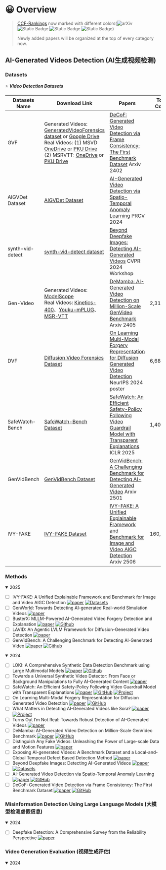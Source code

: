 
# 😀 Overview

> [CCF-Rankings](https://www.ccf.org.cn/en/About_CCF/Media_Center/) now marked with different colors(![arXiv](https://img.shields.io/badge/CCF_A-dc3545) ![Static Badge](https://img.shields.io/badge/CCF_B-ffc107) ![Static Badge](https://img.shields.io/badge/CCF_C-28a745) ![Static Badge](https://img.shields.io/badge/CCF_None-6c757d))
>
> Newly added papers will be organized at the top of every category now.


## AI-Generated Videos Detection (AI生成视频检测)

### Datasets

⭐️ ***Video Detection Datasets***

| Datasets Name    | Download Link                                                                                                                                                                                                                                                                                                                                                                                                                                                                                                                                                                                                                                                                                                                                                   | Papers                                                                                                                                                                                                                   | Total Count | Size    |
|------------------|-----------------------------------------------------------------------------------------------------------------------------------------------------------------------------------------------------------------------------------------------------------------------------------------------------------------------------------------------------------------------------------------------------------------------------------------------------------------------------------------------------------------------------------------------------------------------------------------------------------------------------------------------------------------------------------------------------------------------------------------------------------------|--------------------------------------------------------------------------------------------------------------------------------------------------------------------------------------------------------------------------|-------------|---------|
| GVF              | Generated Videos: [GeneratedVideoForensics dataset](https://github.com/wuwuwuyue/DeCoF/?tab=readme-ov-file#news-) or [Google Drive](https://drive.google.com/drive/folders/1X4Gw4hkWfka42IaBQ6ImkDTGAeA9Wlk4?usp=drive_link) <br/> Real Videos: (1) MSVD [OneDrive](https://pkueducn-my.sharepoint.com/:u:/g/personal/2101112290_pkueducn_onmicrosoft_com/ESi2AhDhuMpPsfv5E3N9xtsBhbraiiC4ZuAhwCdNS7kGYA?e=LPcfkl) or [PKU Drive](https://disk.pku.edu.cn/link/AA9E57BB3055344D98BCED580891278655)  <br/> (2) MSRVTT: [OneDrive](https://pkueducn-my.sharepoint.com/:u:/g/personal/2101112290_pkueducn_onmicrosoft_com/EW8dnlrbXrhPpHCzqUWYBmEBy_15l4nQuZBuIS2akdIWwg?e=mxCEwZ) or [PKU Drive](https://disk.pku.edu.cn/link/AACF5DF7B019D64AA7A956E99A5A3201ED) | [DeCoF: Generated Video Detection via Frame Consistency: The First Benchmark Dataset](https://arxiv.org/abs/2402.02085) Arxiv 2402                                                                                       |             |         |
| AIGVDet Dataset  | [AIGVDet Dataset](https://github.com/multimediaFor/AIGVDet?tab=readme-ov-file#dataset)                                                                                                                                                                                                                                                                                                                                                                                                                                                                                                                                                                                                                                                                          | [AI-Generated Video Detection via Spatio-Temporal Anomaly Learning](https://arxiv.org/abs/2403.16638) PRCV 2024                                                                                                          |             |         |
| synth-vid-detect | [synth-vid-detect dataset](https://huggingface.co/datasets/ductai199x/synth-vid-detect)                                                                                                                                                                                                                                                                                                                                                                                                                                                                                                                                                                                                                                                                         | [Beyond Deepfake Images: Detecting AI-Generated Videos](https://openaccess.thecvf.com/content/CVPR2024W/WMF/html/Vahdati_Beyond_Deepfake_Images_Detecting_AI-Generated_Videos_CVPRW_2024_paper.html)  CVPR 2024 Workshop |             |         |
| Gen-Video        | Generated Videos: [ModelScope](https://modelscope.cn/datasets/cccnju/Gen-Video)<br/> Real Videos: [Kinetics-400](https://github.com/cvdfoundation/kinetics-dataset)、[Youku-mPLUG](https://modelscope.cn/datasets/cccnju/Gen-Video/files)、[MSR-VTT](https://modelscope.cn/datasets/cccnju/Gen-Video/file/view/master?id=28984&status=2&fileName=GenVideo-Val.zip)                                                                                                                                                                                                                                                                                                                                                                                                | [DeMamba: AI-Generated Video Detection on Million-Scale GenVideo Benchmark](https://arxiv.org/abs/2405.19707) Arxiv 2405                                                                                                 | 2,314,182   | ~2.08TB |
| DVF              | [Diffusion Video Forensics Dataset](https://github.com/SparkleXFantasy/MM-Det?tab=readme-ov-file#diffusion-video-forensics-dataset)                                                                                                                                                                                                                                                                                                                                                                                                                                                                                                                                                                                                                             | [On Learning Multi-Modal Forgery Representation for Diffusion Generated Video Detection](https://arxiv.org/abs/2410.23623) NeurIPS 2024 poster                                                                           | 6,688       | ~43GB   |
| SafeWatch-Bench  | [SafeWatch-Bench Dataset](https://huggingface.co/datasets/Zhaorun/SafeWatch-Bench)                                                                                                                                                                                                                                                                                                                                                                                                                                                                                                                                                                                                                                                                              | [SafeWatch: An Efficient Safety-Policy Following Video Guardrail Model with Transparent Explanations](https://arxiv.org/abs/2412.06878) ICLR 2025                                                                        | 1,400       | ~7.2GB  |
| GenVidBench      | [GenVidBench Dataset](https://pan.baidu.com/s/1x4r0VYCrO8FMd_557thOIA?pwd=bu1q)                                                                                                                                                                                                                                                                                                                                                                                                                                                                                                                                                                                                                                                                              | [GenVidBench: A Challenging Benchmark for Detecting AI-Generated Video](https://arxiv.org/abs/2501.11340) Arxiv 2501                                                                                                     |             |   |
| IVY-FAKE          | [IVY-FAKE Dataset](https://huggingface.co/datasets/AI-Safeguard/Ivy-Fake)                                                                                                                                                                                                                                                                                                                                                                                                                                                                                                                                                                                                                                                                              | [IVY-FAKE: A Unified Explainable Framework and Benchmark for Image and Video AIGC Detection](https://arxiv.org/abs/2506.00979) Arxiv 2506                                                                                | 160,000     |   |



### Methods
<details open>
<summary>2025</summary>

* [ ] IVY-FAKE: A Unified Explainable Framework and Benchmark for Image and Video AIGC Detection [![paper](https://img.shields.io/badge/Arxiv-2506.00979-6c757d.svg?logo=arXiv)](https://arxiv.org/abs/2506.00979) [![Datasets](https://img.shields.io/badge/Datasets-ff001)](https://huggingface.co/datasets/AI-Safeguard/Ivy-Fake)
* [ ] GenWorld: Towards Detecting AI-generated Real-world Simulation Videos [![paper](https://img.shields.io/badge/Arxiv-2506.10975-6c757d.svg?logo=arXiv)](https://arxiv.org/abs/2506.10975)
* [ ] BusterX: MLLM-Powered AI-Generated Video Forgery Detection and Explanation [![paper](https://img.shields.io/badge/Arxiv-2505.12620-6c757d.svg?logo=arXiv)](https://arxiv.org/abs/2505.12620) [![Github](https://img.shields.io/github/stars/l8cv/BusterX?style=flat)](https://github.com/l8cv/BusterX)
* [ ] LAVID: An Agentic LVLM Framework for Diffusion-Generated Video Detection [![paper](https://img.shields.io/badge/Arxiv-2502.14994-6c757d.svg?logo=arXiv)](https://arxiv.org/abs/2502.14994)
* [ ] GenVidBench: A Challenging Benchmark for Detecting AI-Generated Video [![paper](https://img.shields.io/badge/Arxiv-2501.11340-6c757d.svg?logo=arXiv)](https://arxiv.org/abs/2501.11340) [![Github](https://img.shields.io/github/stars/genvidbench/GenVidBench?style=flat)](https://github.com/genvidbench/GenVidBench)
</details>

<details open>
<summary>2024</summary>

* [ ] LOKI: A Comprehensive Synthetic Data Detection Benchmark using Large Multimodal Models [![paper](https://img.shields.io/badge/ICLR_'25_Spotlight-dc3545)](https://openreview.net/forum?id=z8sxoCYgmd) [![Github](https://img.shields.io/github/stars/opendatalab/LOKI?style=flat)](https://github.com/opendatalab/LOKI)
* [ ] Towards a Universal Synthetic Video Detector: From Face or Background Manipulations to Fully AI-Generated Content [![paper](https://img.shields.io/badge/Arxiv-2412.12278-6c757d.svg?logo=arXiv)](https://arxiv.org/abs/2412.12278)
* [ ] SafeWatch: An Efficient Safety-Policy Following Video Guardrail Model with Transparent Explanations [![paper](https://img.shields.io/badge/ICLR_'25-dc3545)](https://arxiv.org/abs/2412.06878) [![GitHub](https://img.shields.io/github/stars/BillChan226/SafeWatch?style=flat)](https://github.com/BillChan226/SafeWatch/) [![Project](https://img.shields.io/badge/Project-ffb6c1)](https://safewatch-aiguard.github.io/)
* [ ] On Learning Multi-Modal Forgery Representation for Diffusion Generated Video Detection [![paper](https://img.shields.io/badge/NeurIPS_'24-dc3545)](https://arxiv.org/abs/2410.23623) [![GitHub](https://img.shields.io/github/stars/SparkleXFantasy/MM-Det?style=flat)](https://github.com/SparkleXFantasy/MM-Det)
* [ ] What Matters in Detecting AI-Generated Videos like Sora? [![paper](https://img.shields.io/badge/Arxiv-2406.19568-6c757d.svg?logo=arXiv)](https://arxiv.org/abs/2406.19568)  [![Project](https://img.shields.io/badge/Project-ffb6c1)](https://justin-crchang.github.io/3DCNNDetection.github.io/)
* [ ] Turns Out I’m Not Real: Towards Robust Detection of AI-Generated Videos [![paper](https://img.shields.io/badge/Arxiv-2406.09601-6c757d.svg?logo=arXiv)](https://arxiv.org/abs/2406.09601)
* [ ] DeMamba: AI-Generated Video Detection on Million-Scale GenVideo Benchmark [![paper](https://img.shields.io/badge/Arxiv-2405.19707-6c757d.svg?logo=arXiv)](https://arxiv.org/abs/2405.19707) [![GitHub](https://img.shields.io/github/stars/chenhaoxing/DeMamba?style=flat)](https://github.com/chenhaoxing/DeMamba)
* [ ] Distinguish Any Fake Videos: Unleashing the Power of Large-scale Data and Motion Features [![paper](https://img.shields.io/badge/Arxiv-2405.15343-6c757d.svg?logo=arXiv)](https://arxiv.org/abs/2405.15343)
* [ ] Exposing AI-generated Videos: A Benchmark Dataset and a Local-and-Global Temporal Defect Based Detection Method [![paper](https://img.shields.io/badge/Arxiv-2405.04133-6c757d.svg?logo=arXiv)](https://arxiv.org/abs/2405.04133)
* [ ] Beyond Deepfake Images: Detecting AI-Generated Videos [![paper](https://img.shields.io/badge/CVPRW_'24-6c757d)](https://arxiv.org/abs/2404.15955) [![Datasets](https://img.shields.io/badge/Datasets-ffb6c1)](https://huggingface.co/datasets/ductai199x/synth-vid-detect)
* [ ] AI-Generated Video Detection via Spatio-Temporal Anomaly Learning [![paper](https://img.shields.io/badge/PRCV_'24-28a745)](https://arxiv.org/abs/2403.16638) [![GitHub](https://img.shields.io/github/stars/multimediaFor/AIGVDet?style=flat)](https://github.com/multimediaFor/AIGVDet)
* [ ] DeCoF: Generated Video Detection via Frame Consistency: The First Benchmark Dataset [![paper](https://img.shields.io/badge/Arxiv-2402.02085-6c757d.svg?logo=arXiv)](https://arxiv.org/abs/2402.02085) [![GitHub](https://img.shields.io/github/stars/wuwuwuyue/DeCoF?style=flat)](https://github.com/wuwuwuyue/DeCoF/)
</details>


### Misinformation Detection Using Large Language Models (大模型检测虚假信息)

<details open>
<summary>2024</summary>

* [ ] Deepfake Detection: A Comprehensive Survey from the Reliability Perspective [![paper](https://img.shields.io/badge/ACM-Computing_Surveys_'24-6c757d)](https://arxiv.org/abs/2211.10881)

</details>


### Video Generation Evaluation (视频生成评估)

<details open>
<summary>2024</summary>

</details>
